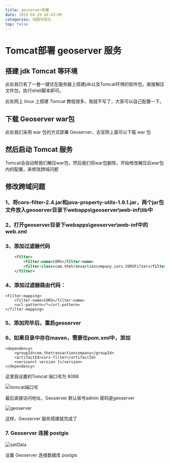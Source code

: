 ```yaml
---
title: geoserver部署
date: 2019-04-29 16:43:09
categories: 地图可视化
top: false
---
```

# Tomcat部署 geoserver 服务
## 搭建 jdk Tomcat 等环境
此处我已有了一套一键式在服务器上搭建jdk以及Tomcat环境的软件包，直接解压文件包，执行shell脚本即可。

此处网上 linux 上搭建 Tomcat 教程很多，我就不写了，大家可以自己配置一下。

## 下载 Geoserver war包
此处我们采用 war 包的方式部署 Geoserver，去官网上面可以下载 war 包

## 然后启动 Tomcat 服务
Tomcat会自动帮我们解压war包，然后我们将war包删除，开始修改解压后war包内的配置，来修改跨域问题

## 修改跨域问题

### 1、将cors-filter-2.4.jar和java-property-utils-1.9.1.jar，两个jar包文件放入geoserver目录下webapps\geoserver\web-inf\lib中

### 2、打开geoserver目录下webapps\geoserver\web-inf中的web.xml

### 3、添加过滤器代码
```xml
    <filter>
	    <filter-name>CORS</filter-name>
	    <filter-class>com.thetransactioncompany.cors.CORSFilter</filter-class>
    </filter>
```
### 4、添加过滤器路由代码：

    <filter-mapping>
        <filter-name>CORS</filter-name>
        <url-pattern>/*</url-pattern>
    </filter-mapping>

### 5、添加完毕后，重启geoserver

### 6、如果目录中存在maven，需要在pom.xml中，添加

    <dependency>
	    <groupId>com.thetransactioncompany</groupId>
	    <artifactId>cors-filter</artifactId>
	    <version>[ version ]</version>
    </dependency>

这里我设置的Tomcat 端口号为 8088

![tomcat端口号](tomcatport.jpg)

最后直接访问地址，Geoserver 默认账号admin 密码是geoserver

![geoserver](geoserver.jpg)

这样，Geoserver 服务搭建就完成了

### 7. Geoserver 连接 postgis

![setData](setData.jpg)

设置 Geoserver 连接数据库 postgis